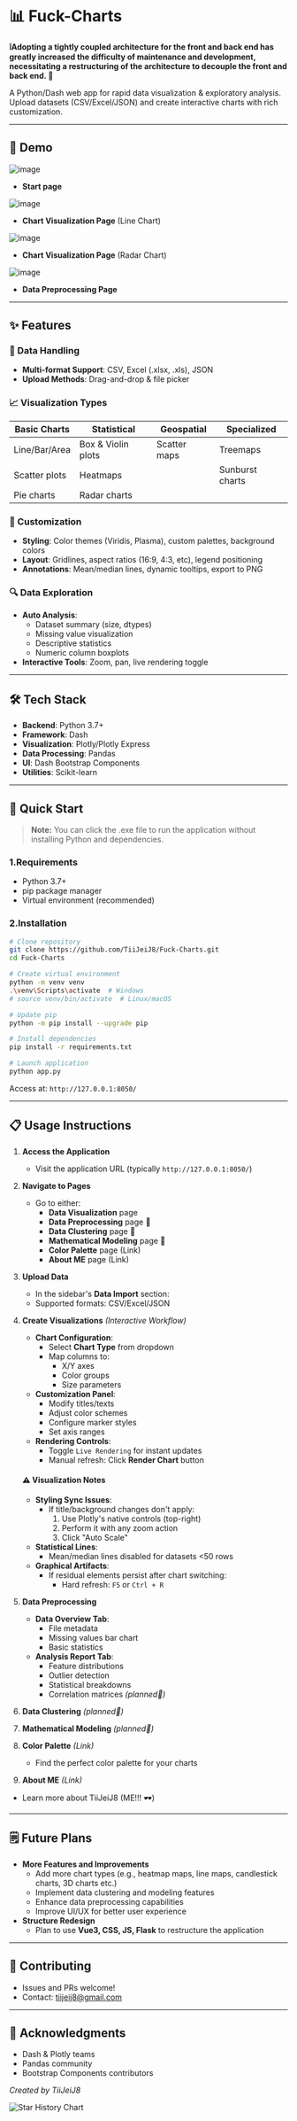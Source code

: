 # 📊 Fuck-Charts

**❕Adopting a tightly coupled architecture for the front and back end has greatly increased the difficulty of maintenance and development, necessitating a restructuring of the architecture to decouple the front and back end. 💪**

A Python/Dash web app for rapid data visualization & exploratory analysis. Upload datasets (CSV/Excel/JSON) and create interactive charts with rich customization.

---

## 🎥 Demo

![image](https://github.com/TiiJeiJ8/Fuck-Charts/blob/main/assets/IMG/screenShot.png)
- **Start page**

![image](https://github.com/TiiJeiJ8/Fuck-Charts/blob/main/assets/IMG/screenShot1.png)
- **Chart Visualization Page** (Line Chart)

![image](https://github.com/TiiJeiJ8/Fuck-Charts/blob/main/assets/IMG/screenShot2.png)
- **Chart Visualization Page** (Radar Chart)

![image](https://github.com/TiiJeiJ8/Fuck-Charts/blob/main/assets/IMG/screenShot3.png)
- **Data Preprocessing Page**

---

## ✨ Features

### 📁 Data Handling
- **Multi-format Support**: CSV, Excel (.xlsx, .xls), JSON
- **Upload Methods**: Drag-and-drop & file picker

### 📈 Visualization Types
| Basic Charts  | Statistical        | Geospatial   | Specialized     |
| ------------- | ------------------ | ------------ | --------------- |
| Line/Bar/Area | Box & Violin plots | Scatter maps | Treemaps        |
| Scatter plots | Heatmaps           |              | Sunburst charts |
| Pie charts    | Radar charts       |              |                 |

### 🎨 Customization
- **Styling**: Color themes (Viridis, Plasma), custom palettes, background colors
- **Layout**: Gridlines, aspect ratios (16:9, 4:3, etc), legend positioning
- **Annotations**: Mean/median lines, dynamic tooltips, export to PNG

### 🔍 Data Exploration
- **Auto Analysis**:
  - Dataset summary (size, dtypes)
  - Missing value visualization
  - Descriptive statistics
  - Numeric column boxplots
- **Interactive Tools**: Zoom, pan, live rendering toggle

---

## 🛠 Tech Stack
- **Backend**: Python 3.7+
- **Framework**: Dash
- **Visualization**: Plotly/Plotly Express
- **Data Processing**: Pandas
- **UI**: Dash Bootstrap Components
- **Utilities**: Scikit-learn

---

## 🚀 Quick Start

> **Note:** You can click the .exe file to run the application without installing Python and dependencies.

### 1.Requirements
- Python 3.7+
- pip package manager
- Virtual environment (recommended)

### 2.Installation
```bash
# Clone repository
git clone https://github.com/TiiJeiJ8/Fuck-Charts.git
cd Fuck-Charts

# Create virtual environment
python -m venv venv
.\venv\Scripts\activate  # Windows
# source venv/bin/activate  # Linux/macOS

# Update pip
python -m pip install --upgrade pip

# Install dependencies
pip install -r requirements.txt

# Launch application
python app.py
```
Access at: `http://127.0.0.1:8050/`

---

## 📋 Usage Instructions

1. **Access the Application**
   - Visit the application URL (typically `http://127.0.0.1:8050/`)

2. **Navigate to Pages**
   - Go to either:
     - **Data Visualization** page 
     - **Data Preprocessing** page 🚧
     - **Data Clustering** page 🚧
     - **Mathematical Modeling** page 🚧
     - **Color Palette** page (Link)
     - **About ME** page (Link)

3. **Upload Data**
   - In the sidebar's **Data Import** section:
   - Supported formats: CSV/Excel/JSON

4. **Create Visualizations** *(Interactive Workflow)*
   - **Chart Configuration**:
     - Select **Chart Type** from dropdown
     - Map columns to:
       - X/Y axes
       - Color groups
       - Size parameters
   - **Customization Panel**:
     - Modify titles/texts
     - Adjust color schemes
     - Configure marker styles
     - Set axis ranges
   - **Rendering Controls**:
     - Toggle `Live Rendering` for instant updates
     - Manual refresh: Click **Render Chart** button
   
   #### ⚠️ Visualization Notes
   - **Styling Sync Issues**:
     - If title/background changes don't apply: 
       1. Use Plotly's native controls (top-right)
       2. Perform it with any zoom action
       3. Click "Auto Scale"
   - **Statistical Lines**:
     - Mean/median lines disabled for datasets <50 rows
   - **Graphical Artifacts**:
     - If residual elements persist after chart switching:
       - Hard refresh: `F5` or `Ctrl + R`

5. **Data Preprocessing**
   - **Data Overview Tab**:
     - File metadata
     - Missing values bar chart
     - Basic statistics
   - **Analysis Report Tab**:
     - Feature distributions
     - Outlier detection
     - Statistical breakdowns
     - Correlation matrices *(planned🚧)*

6. **Data Clustering** *(planned🚧)*

7. **Mathematical Modeling** *(planned🚧)*
   
8. **Color Palette** *(Link)*
   - Find the perfect color palette for your charts

9.  **About ME** *(Link)*
   - Learn more about TiiJeiJ8 (ME!!! 🕶)
    
---

## 🗒️ Future Plans
- **More Features and Improvements**
  - Add more chart types (e.g., heatmap maps, line maps, candlestick charts, 3D charts etc.)
  - Implement data clustering and modeling features
  - Enhance data preprocessing capabilities
  - Improve UI/UX for better user experience
- **Structure Redesign**
  - Plan to use **Vue3, CSS, JS, Flask** to restructure the application

---

## 🤝 Contributing
- Issues and PRs welcome!
- Contact: [tiijeij8@gmail.com](mailto:tiijeij8@gmail.com)

---

## 🙏 Acknowledgments
- Dash & Plotly teams
- Pandas community
- Bootstrap Components contributors

*Created by TiiJeiJ8*

![Star History Chart](https://api.star-history.com/svg?repos=TiiJeiJ8/Fuck-Charts&type=Date)